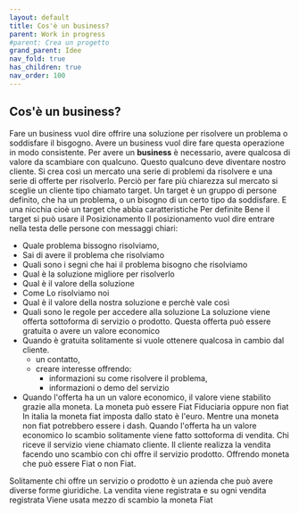 ```yaml
---
layout: default
title: Cos'è un business?
parent: Work in progress
#parent: Crea un progetto
grand_parent: Idee
nav_fold: true
has_children: true
nav_order: 100
---
```



## Cos'è un business?
Fare un business vuol dire offrire una soluzione per risolvere un problema o soddisfare il bisgogno.
Avere un business vuol dire fare questa operazione in modo consistente.
Per avere un **business** è necessario, avere qualcosa di valore da scambiare con qualcuno.
Questo qualcuno deve diventare nostro cliente.
Si crea così un mercato una serie di problemi da risolvere e una serie di offerte per risolverlo.
Perciò per fare più chiarezza sul mercato si sceglie un cliente tipo chiamato target.
Un target è un gruppo di persone definito, che ha un problema, o un bisogno di un certo tipo da soddisfare.
E una nicchia cioè un target che abbia caratteristiche 
Per definite Bene il target si può usare il Posizionamento
Il posizionamento vuol dire entrare nella testa delle persone con messaggi chiari:
- Quale problema bissogno risolviamo,
- Sai di avere il problema che risolviamo
- Quali sono i segni che hai il problema bisogno che risolviamo
- Qual è la soluzione migliore per risolverlo
- Qual è il valore della soluzione
- Come Lo risolviamo noi
- Qual è il valore della nostra soluzione e perchè vale così
- Quali sono le regole per accedere alla soluzione
La soluzione viene offerta sottoforma di servizio o prodotto.
Questa offerta può essere gratuita o avere un valore economico
- Quando è gratuita solitamente si vuole ottenere qualcosa in cambio dal cliente.
  - un contatto, 
  - creare interesse offrendo:
    - informazioni su come risolvere il problema,
    - informazioni o demo del servizio 
- Quando l'offerta ha un un valore economico, il valore viene stabilito grazie alla moneta.
La moneta può essere Fiat Fiduciaria oppure non fiat 
In italia la moneta fiat imposta dallo stato è l'euro.
Mentre una moneta non fiat potrebbero essere i dash.
Quando l'offerta ha un valore economico lo scambio solitamente viene fatto sottoforma di vendita.
Chi riceve il servizio viene chiamato cliente.
Il cliente realizza la vendita facendo uno scambio con chi offre il servizio prodotto.
Offrendo moneta che può essere Fiat o non Fiat.

Solitamente chi offre un servizio o prodotto è un azienda che può avere diverse forme giuridiche.
La vendita viene registrata e su ogni vendita registrata 
Viene usata mezzo di scambio la moneta Fiat
